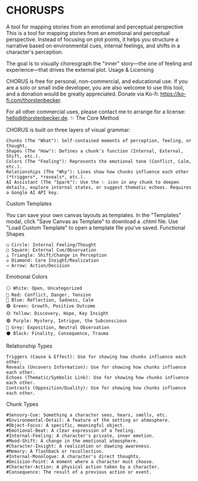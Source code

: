 # CHORUSPS
A tool for mapping stories from an emotional and perceptual perspective
This is a tool for mapping stories from an emotional and perceptual perspective. Instead of focusing on plot points, it helps you structure a narrative based on environmental cues, internal feelings, and shifts in a character's perception.

The goal is to visually choreograph the "inner" story—the one of feeling and experience—that drives the external plot.
Usage & Licensing

CHORUS is free for personal, non-commercial, and educational use. If you are a solo or small indie developer, you are also welcome to use this tool, and a donation would be greatly appreciated.
Donate via Ko-fi: https://ko-fi.com/thorstenbecker.

For all other commercial uses, please contact me to arrange for a license: hello@thorstenbecker.de.
✨ The Core Method

CHORUS is built on three layers of visual grammar:

    Chunks (The "What"): Self-contained moments of perception, feeling, or thought.
    Shapes (The "How"): Defines a chunk's function (Internal, External, Shift, etc.).
    Colors (The "Feeling"): Represents the emotional tone (Conflict, Calm, etc.).
    Relationships (The "Why"): Lines show how chunks influence each other (*triggers*, *reveals*, etc.).
    AI Assistant (The "Spark"): Use the ✨ icon in any chunk to deepen details, explore internal states, or suggest thematic echoes. Requires a Google AI API key.

Custom Templates

You can save your own canvas layouts as templates. In the "Templates" modal, click "Save Canvas as Template" to download a .chtml file. Use "Load Custom Template" to open a template file you've saved.
Functional Shapes

    ◯ Circle: Internal Feeling/Thought
    □ Square: External Cue/Observation
    △ Triangle: Shift/Change in Perception
    ◇ Diamond: Core Insight/Realization
    → Arrow: Action/Decision

Emotional Colors

    ⚪ White: Open, Uncategorized
    🔴 Red: Conflict, Danger, Tension
    🔵 Blue: Reflection, Sadness, Calm
    🟢 Green: Growth, Positive Outcome
    🟡 Yellow: Discovery, Hope, Key Insight
    🟣 Purple: Mystery, Intrigue, the Subconscious
    🩶 Grey: Exposition, Neutral Observation
    ⚫ Black: Finality, Consequence, Trauma

Relationship Types

    Triggers (Cause & Effect): Use for showing how chunks influence each other.
    Reveals (Uncovers Information): Use for showing how chunks influence each other.
    Echoes (Thematic/Symbolic Link): Use for showing how chunks influence each other.
    Contrasts (Opposition/Duality): Use for showing how chunks influence each other.

Chunk Types

    #Sensory-Cue: Something a character sees, hears, smells, etc.
    #Environmental-Detail: A feature of the setting or atmosphere.
    #Object-Focus: A specific, meaningful object.
    #Emotional-Beat: A clear expression of a feeling.
    #Internal-Feeling: A character's private, inner emotion.
    #Mood-Shift: A change in the emotional atmosphere.
    #Character-Insight: A realization or dawning awareness.
    #Memory: A flashback or recollection.
    #Internal-Monologue: A character's direct thoughts.
    #Decision-Point: A moment where a character must choose.
    #Character-Action: A physical action taken by a character.
    #Consequence: The result of a previous action or event.

